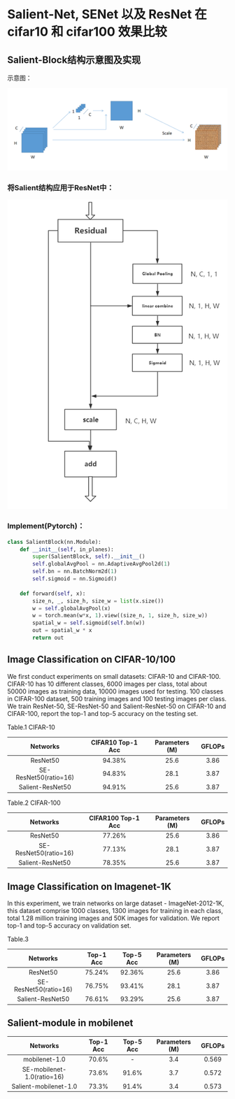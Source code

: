 # Salient-Net, SENet 以及 ResNet 在 cifar10 和 cifar100 效果比较

## Salient-Block结构示意图及实现

示意图：

!["Salient-Block结构示意图"](./SSANet/pics/SSABlock_1.PNG "Salient-Block结构示意图")

### 将Salient结构应用于ResNet中：

![Salient_ResNet](./SSANet/pics/SSA_ResNet.PNG)

### Implement(Pytorch)：

```python
class SalientBlock(nn.Module):
    def __init__(self, in_planes):
        super(SalientBlock, self).__init__()
        self.globalAvgPool = nn.AdaptiveAvgPool2d(1)
        self.bn = nn.BatchNorm2d(1)
        self.sigmoid = nn.Sigmoid()
    
    def forward(self, x):
        size_n, _, size_h, size_w = list(x.size())
        w = self.globalAvgPool(x)
        w = torch.mean(w*x, 1).view((size_n, 1, size_h, size_w))
        spatial_w = self.sigmoid(self.bn(w))
        out = spatial_w * x
        return out
```

 ## Image Classification on CIFAR-10/100

We first conduct experiments on small datasets: CIFAR-10 and CIFAR-100. CIFAR-10 has 10 different classes, 6000 images per class, total about 50000 images as training data, 10000 images used for testing. 100 classes in CIFAR-100 dataset, 500 training images and 100 testing images per class. We train ResNet-50, SE-ResNet-50 and Salient-ResNet-50 on CIFAR-10 and CIFAR-100, report the top-1 and top-5 accuracy on the testing set.

Table.1 CIFAR-10

| Networks | CIFAR10 Top-1 Acc | Parameters (M) | GFLOPs |
|:-:|:-:|:-:|:-:|
| ResNet50 | 94.38% | 25.6 | 3.86 |
| SE-ResNet50(ratio=16) | 94.83% | 28.1 | 3.87 |
| Salient-ResNet50 | 94.91% | 25.6 | 3.87 |

Table.2 CIFAR-100

| Networks | CIFAR100 Top-1 Acc | Parameters (M) | GFLOPs |
|:-:|:-:|:-:|:-:|
| ResNet50 | 77.26% | 25.6 | 3.86 |
| SE-ResNet50(ratio=16) | 77.13% | 28.1 | 3.87 |
| Salient-ResNet50 | 78.35% | 25.6 | 3.87 |

## Image Classification on Imagenet-1K

In this experiment, we train networks on large dataset - ImageNet-2012-1K, this dataset comprise 1000 classes, 1300 images for training in each class, total 1.28 million training images and 50K images for validation. We report top-1 and top-5 accuracy on validation set.

Table.3

| Networks | Top-1 Acc | Top-5 Acc | Parameters (M) | GFLOPs |
|:-:|:-:|:-:|:-:|:-:|
| ResNet50 | 75.24% | 92.36% | 25.6 | 3.86 |
| SE-ResNet50(ratio=16) | 76.75% | 93.41% | 28.1 | 3.87 |
| Salient-ResNet50 | 76.61% | 93.29% | 25.6 | 3.87 |

## Salient-module in mobilenet

| Networks | Top-1 Acc | Top-5 Acc | Parameters (M) | GFLOPs |
|:-:|:-:|:-:|:-:|:-:|
| mobilenet-1.0 | 70.6% | - | 3.4 | 0.569 |
| SE-mobilenet-1.0(ratio=16) | 73.6% | 91.6% | 3.7 | 0.572 |
| Salient-mobilenet-1.0 | 73.3% | 91.4% | 3.4 | 0.573 |


